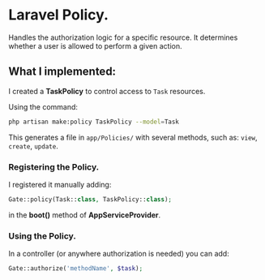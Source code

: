 # Laravel Policy.

Handles the authorization logic for a specific resource. It determines whether a user is allowed to perform a given action.

## What I implemented:
I created a  **TaskPolicy** to control access to `Task` resources.

Using the command:
```bash
php artisan make:policy TaskPolicy --model=Task
```

This generates a file in `app/Policies/` with several methods, such as: `view`, `create`, `update`.

### Registering the Policy.

I registered it manually adding:
```php
Gate::policy(Task::class, TaskPolicy::class);
```
in the **boot()** method of **AppServiceProvider**.

### Using the Policy.
In a controller (or anywhere authorization is needed) you can add:
```php
Gate::authorize('methodName', $task);
```
